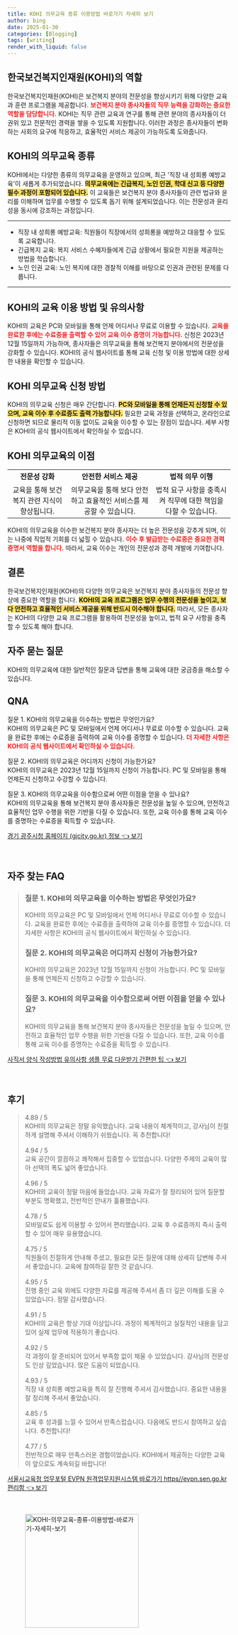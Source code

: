 ```yaml
---
title: KOHI 의무교육 종류 이용방법 바로가기 자세히 보기
author: bing
date: 2025-01-30
categories: [Blogging]
tags: [writing]
render_with_liquid: false
---
```



<h2 id='한국보건복지인재원(KOHI)의 역할'>한국보건복지인재원(KOHI)의 역할</h2>

<p>한국보건복지인재원(KOHI)은 보건복지 분야의 전문성을 향상시키기 위해 다양한 교육과 훈련 프로그램을 제공합니다. <b><span style="color: #ee2323;">보건복지 분야 종사자들의 직무 능력을 강화하는 중요한 역할을 담당합니다.</span></b> KOHI는 직무 관련 교육과 연구를 통해 관련 분야의 종사자들이 더 권위 있고 전문적인 경력을 쌓을 수 있도록 지원합니다. 이러한 과정은 종사자들이 변화하는 사회의 요구에 적응하고, 효율적인 서비스 제공이 가능하도록 도와줍니다.</p>

<h2 id='KOHI의 의무교육 종류'>KOHI의 의무교육 종류</h2>

<p>KOHI에서는 다양한 종류의 의무교육을 운영하고 있으며, 최근 '직장 내 성희롱 예방교육'이 새롭게 추가되었습니다. <b><span style="background-color: #ffe066;">의무교육에는 긴급복지, 노인 인권, 학대 신고 등 다양한 필수 과정이 포함되어 있습니다.</span></b> 이 교육들은 보건복지 분야 종사자들이 관련 법규와 윤리를 이해하며 업무를 수행할 수 있도록 돕기 위해 설계되었습니다. 이는 전문성과 윤리성을 동시에 강조하는 과정입니다.</p>

<hr />

<ul>
    <li>직장 내 성희롱 예방교육: 직원들이 직장에서의 성희롱을 예방하고 대응할 수 있도록 교육합니다.</li>
    <li>긴급복지 교육: 복지 서비스 수혜자들에게 긴급 상황에서 필요한 지원을 제공하는 방법을 학습합니다.</li>
    <li>노인 인권 교육: 노인 복지에 대한 경찰적 이해를 바탕으로 인권과 관련된 문제를 다룹니다.</li>
</ul>

<hr />

<h2 id='KOHI의 교육 이용 방법 및 유의사항'>KOHI의 교육 이용 방법 및 유의사항</h2>

<p>KOHI의 교육은 PC와 모바일을 통해 언제 어디서나 무료로 이용할 수 있습니다. <b><span style="color: #ee2323;">교육을 완료한 후에는 수료증을 출력할 수 있어 교육 이수 증명이 가능합니다.</span></b> 신청은 2023년 12월 15일까지 가능하며, 종사자들은 의무교육을 통해 보건복지 분야에서의 전문성을 강화할 수 있습니다. KOHI의 공식 웹사이트를 통해 교육 신청 및 이용 방법에 대한 상세한 내용을 확인할 수 있습니다.</p>

<h2 id='KOHI 의무교육 신청 방법'>KOHI 의무교육 신청 방법</h2>

<p>KOHI의 의무교육 신청은 매우 간단합니다. <b><span style="background-color: #ffe066;">PC와 모바일을 통해 언제든지 신청할 수 있으며, 교육 이수 후 수료증도 출력 가능합니다.</span></b> 필요한 교육 과정을 선택하고, 온라인으로 신청하면 되므로 물리적 이동 없이도 교육을 이수할 수 있는 장점이 있습니다. 세부 사항은 KOHI의 공식 웹사이트에서 확인하실 수 있습니다.</p>

<h2 id='KOHI 의무교육의 이점'>KOHI 의무교육의 이점</h2>

<table>
    <tr>
        <td style="text-align: center; height: 17px;"><b>전문성 강화</b></td>
        <td style="text-align: center; height: 17px;"><b>안전한 서비스 제공</b></td>
        <td style="text-align: center; height: 17px;"><b>법적 의무 이행</b></td>
    </tr>
    <tr>
        <td style="text-align: center; height: 17px;">교육을 통해 보건복지 관련 지식이 향상됩니다.</td>
        <td style="text-align: center; height: 17px;">의무교육을 통해 보다 안전하고 효율적인 서비스를 제공할 수 있습니다.</td>
        <td style="text-align: center; height: 17px;">법적 요구 사항을 충족시켜 직무에 대한 책임을 다할 수 있습니다.</td>
    </tr>
</table>

<p>KOHI의 의무교육을 이수한 보건복지 분야 종사자는 더 높은 전문성을 갖추게 되며, 이는 나중에 직업적 기회를 더 넓힐 수 있습니다. <b><span style="color: #ee2323;">이수 후 발급받는 수료증은 중요한 경력 증명서 역할을 합니다.</span></b> 따라서, 교육 이수는 개인의 전문성과 경력 개발에 기여합니다.</p>

<h2 id='결론'>결론</h2>

<p>한국보건복지인재원(KOHI)의 다양한 의무교육은 보건복지 분야 종사자들의 전문성 향상에 중요한 역할을 합니다. <b><span style="background-color: #ffe066;">KOHI의 교육 프로그램은 업무 수행의 전문성을 높이고, 보다 안전하고 효율적인 서비스 제공을 위해 반드시 이수해야 합니다.</span></b> 따라서, 모든 종사자는 KOHI의 다양한 교육 프로그램을 활용하여 전문성을 높이고, 법적 요구 사항을 충족할 수 있도록 해야 합니다.</p>

<h2 id='자주 묻는 질문'>자주 묻는 질문</h2>

<p>KOHI의 의무교육에 대한 일반적인 질문과 답변을 통해 교육에 대한 궁금증을 해소할 수 있습니다.</p>

<h2 id='QNA'>QNA</h2>

<p>질문 1. KOHI의 의무교육을 이수하는 방법은 무엇인가요?<br>
KOHI의 의무교육은 PC 및 모바일에서 언제 어디서나 무료로 이수할 수 있습니다. 교육을 완료한 후에는 수료증을 출력하여 교육 이수를 증명할 수 있습니다. <b><span style="color: #ee2323;">더 자세한 사항은 KOHI의 공식 웹사이트에서 확인하실 수 있습니다.</span></b></p>

<p>질문 2. KOHI의 의무교육은 어디까지 신청이 가능한가요?<br>
KOHI의 의무교육은 2023년 12월 15일까지 신청이 가능합니다. PC 및 모바일을 통해 언제든지 신청하고 수강할 수 있습니다.</p>

<p>질문 3. KOHI의 의무교육을 이수함으로써 어떤 이점을 얻을 수 있나요?<br>
KOHI의 의무교육을 통해 보건복지 분야 종사자들은 전문성을 높일 수 있으며, 안전하고 효율적인 업무 수행을 위한 기반을 다질 수 있습니다. 또한, 교육 이수를 통해 교육 이수를 증명하는 수료증을 획득할 수 있습니다.</p>


<p><a class="click-button" title="경기 광주시청 홈페이지 (gjcity.go.kr) 정보" href="https://aptwhite.github.io/posts/%EA%B2%BD%EA%B8%B0-%EA%B4%91%EC%A3%BC%EC%8B%9C%EC%B2%AD-%ED%99%88%ED%8E%98%EC%9D%B4%EC%A7%80-(gjcity.go.kr)-%EC%A0%95%EB%B3%B4/" rel="dofollow">경기 광주시청 홈페이지 (gjcity.go.kr) 정보 👈 보기</a></p><br>
<h2 id='자주_찾는_FAQ'>자주 찾는 FAQ</h2>
<div itemscope="" itemtype="https://schema.org/FAQPage"> 
<blockquote> 
<div itemscope="" itemprop="mainEntity" itemtype="https://schema.org/Question"> 
<h3 itemprop="name">질문 1. KOHI의 의무교육을 이수하는 방법은 무엇인가요?</h3> 
<div itemscope="" itemprop="acceptedAnswer" itemtype="https://schema.org/Answer"> 
<span itemprop="text"> 
<p>KOHI의 의무교육은 PC 및 모바일에서 언제 어디서나 무료로 이수할 수 있습니다. 교육을 완료한 후에는 수료증을 출력하여 교육 이수를 증명할 수 있습니다. 더 자세한 사항은 KOHI의 공식 웹사이트에서 확인하실 수 있습니다.</p> 
</span> 
</div> 
</div> 

<div itemscope="" itemprop="mainEntity" itemtype="https://schema.org/Question"> 
<h3 itemprop="name">질문 2. KOHI의 의무교육은 어디까지 신청이 가능한가요?</h3> 
<div itemscope="" itemprop="acceptedAnswer" itemtype="https://schema.org/Answer"> 
<span itemprop="text"> 
<p>KOHI의 의무교육은 2023년 12월 15일까지 신청이 가능합니다. PC 및 모바일을 통해 언제든지 신청하고 수강할 수 있습니다.</p> 
</span> 
</div> 
</div> 

<div itemscope="" itemprop="mainEntity" itemtype="https://schema.org/Question"> 
<h3 itemprop="name">질문 3. KOHI의 의무교육을 이수함으로써 어떤 이점을 얻을 수 있나요?</h3> 
<div itemscope="" itemprop="acceptedAnswer" itemtype="https://schema.org/Answer"> 
<span itemprop="text"> 
<p>KOHI의 의무교육을 통해 보건복지 분야 종사자들은 전문성을 높일 수 있으며, 안전하고 효율적인 업무 수행을 위한 기반을 다질 수 있습니다. 또한, 교육 이수를 통해 교육 이수를 증명하는 수료증을 획득할 수 있습니다.</p> 
</span> 
</div> 
</div> 

</blockquote> 
</div>
<p><a class="click-button" title="사직서 양식 작성방법 유의사항 샘플 무료 다운받기 간편한 팁" href="https://aptwhite.github.io/posts/%EC%82%AC%EC%A7%81%EC%84%9C-%EC%96%91%EC%8B%9D-%EC%9E%91%EC%84%B1%EB%B0%A9%EB%B2%95-%EC%9C%A0%EC%9D%98%EC%82%AC%ED%95%AD-%EC%83%98%ED%94%8C-%EB%AC%B4%EB%A3%8C-%EB%8B%A4%EC%9A%B4%EB%B0%9B%EA%B8%B0-%EA%B0%84%ED%8E%B8%ED%95%9C-%ED%8C%81/" rel="dofollow">사직서 양식 작성방법 유의사항 샘플 무료 다운받기 간편한 팁 👈 보기</a></p><br>
<h2 id='후기'>후기</h2>
<div itemscope itemtype="https://schema.org/Product">
  <blockquote>
  <div itemprop="review" itemscope itemtype="https://schema.org/Review">
      <div itemprop="reviewRating" itemscope itemtype="https://schema.org/Rating"> <span itemprop="ratingValue">4.89</span> / <span itemprop="bestRating">5</span> </div>
      <span itemprop="reviewBody">KOHI의 의무교육은 정말 유익했습니다. 교육 내용이 체계적이고, 강사님이 친절하게 설명해 주셔서 이해하기 쉬웠습니다. 꼭 추천합니다!</span>
  </div>
  <br>
  <div itemprop="review" itemscope itemtype="https://schema.org/Review">
      <div itemprop="reviewRating" itemscope itemtype="https://schema.org/Rating"> <span itemprop="ratingValue">4.94</span> / <span itemprop="bestRating">5</span> </div>
      <span itemprop="reviewBody">교육 공간이 깔끔하고 쾌적해서 집중할 수 있었습니다. 다양한 주제의 교육이 많아 선택의 폭도 넓어 좋았습니다.</span>
  </div>
  <br>
  <div itemprop="review" itemscope itemtype="https://schema.org/Review">
      <div itemprop="reviewRating" itemscope itemtype="https://schema.org/Rating"> <span itemprop="ratingValue">4.96</span> / <span itemprop="bestRating">5</span> </div>
      <span itemprop="reviewBody">KOHI의 교육이 정말 마음에 들었습니다. 교육 자료가 잘 정리되어 있어 질문할 부분도 명확했고, 전반적인 안내가 훌륭했습니다.</span>
  </div>
  <br>
  <div itemprop="review" itemscope itemtype="https://schema.org/Review">
      <div itemprop="reviewRating" itemscope itemtype="https://schema.org/Rating"> <span itemprop="ratingValue">4.78</span> / <span itemprop="bestRating">5</span> </div>
      <span itemprop="reviewBody">모바일로도 쉽게 이용할 수 있어서 편리했습니다. 교육 후 수료증까지 즉시 출력할 수 있어 매우 유용했습니다.</span>
  </div>
  <br>
  <div itemprop="review" itemscope itemtype="https://schema.org/Review">
      <div itemprop="reviewRating" itemscope itemtype="https://schema.org/Rating"> <span itemprop="ratingValue">4.75</span> / <span itemprop="bestRating">5</span> </div>
      <span itemprop="reviewBody">직원들이 친절하게 안내해 주셨고, 필요한 모든 질문에 대해 상세히 답변해 주셔서 좋았습니다. 교육에 참여하길 잘한 것 같습니다.</span>
  </div>
  <br>
  <div itemprop="review" itemscope itemtype="https://schema.org/Review">
      <div itemprop="reviewRating" itemscope itemtype="https://schema.org/Rating"> <span itemprop="ratingValue">4.95</span> / <span itemprop="bestRating">5</span> </div>
      <span itemprop="reviewBody">진행 중인 교육 외에도 다양한 자료를 제공해 주셔서 좀 더 깊은 이해를 도울 수 있었습니다. 정말 감사했습니다.</span>
  </div>
  <br>
  <div itemprop="review" itemscope itemtype="https://schema.org/Review">
      <div itemprop="reviewRating" itemscope itemtype="https://schema.org/Rating"> <span itemprop="ratingValue">4.91</span> / <span itemprop="bestRating">5</span> </div>
      <span itemprop="reviewBody">KOHI의 교육은 항상 기대 이상입니다. 과정이 체계적이고 실질적인 내용을 담고 있어 실제 업무에 적용하기 좋습니다.</span>
  </div>
  <br>
  <div itemprop="review" itemscope itemtype="https://schema.org/Review">
      <div itemprop="reviewRating" itemscope itemtype="https://schema.org/Rating"> <span itemprop="ratingValue">4.92</span> / <span itemprop="bestRating">5</span> </div>
      <span itemprop="reviewBody">각 과정이 잘 준비되어 있어서 부족함 없이 채울 수 있었습니다. 강사님의 전문성도 인상 깊었습니다. 많은 도움이 되었습니다.</span>
  </div>
  <br>
  <div itemprop="review" itemscope itemtype="https://schema.org/Review">
      <div itemprop="reviewRating" itemscope itemtype="https://schema.org/Rating"> <span itemprop="ratingValue">4.93</span> / <span itemprop="bestRating">5</span> </div>
      <span itemprop="reviewBody">직장 내 성희롱 예방교육을 특히 잘 진행해 주셔서 감사했습니다. 중요한 내용을 잘 정리해 주셔서 좋았습니다.</span>
  </div>
  <br>
  <div itemprop="review" itemscope itemtype="https://schema.org/Review">
      <div itemprop="reviewRating" itemscope itemtype="https://schema.org/Rating"> <span itemprop="ratingValue">4.85</span> / <span itemprop="bestRating">5</span> </div>
      <span itemprop="reviewBody">교육 후 성과를 느낄 수 있어서 만족스럽습니다. 다음에도 반드시 참여하고 싶습니다. 추천합니다!</span>
  </div>
  <br>
  <div itemprop="review" itemscope itemtype="https://schema.org/Review">
      <div itemprop="reviewRating" itemscope itemtype="https://schema.org/Rating"> <span itemprop="ratingValue">4.77</span> / <span itemprop="bestRating">5</span> </div>
      <span itemprop="reviewBody">전반적으로 매우 만족스러운 경험이었습니다. KOHI에서 제공하는 다양한 교육이 앞으로도 계속되길 바랍니다!</span>
  </div>
  </blockquote>
</div>
<p><a class="click-button" title="서울시교육청 업무포털 EVPN 원격업무지원시스템 바로가기 https//evpn.sen.go.kr 편리함" href="https://aptwhite.github.io/posts/%EC%84%9C%EC%9A%B8%EC%8B%9C%EA%B5%90%EC%9C%A1%EC%B2%AD-%EC%97%85%EB%AC%B4%ED%8F%AC%ED%84%B8-EVPN-%EC%9B%90%EA%B2%A9%EC%97%85%EB%AC%B4%EC%A7%80%EC%9B%90%EC%8B%9C%EC%8A%A4%ED%85%9C-%EB%B0%94%EB%A1%9C%EA%B0%80%EA%B8%B0-httpsevpn.sen.go.kr-%ED%8E%B8%EB%A6%AC%ED%95%A8/" rel="dofollow">서울시교육청 업무포털 EVPN 원격업무지원시스템 바로가기 https//evpn.sen.go.kr 편리함 👈 보기</a></p><br>
<figure class="image"><img src="https://aptwhite.github.io/assets/img/thumbnail/KOHI-의무교육-종류-이용방법-바로가기-자세히-보기.webp" alt="KOHI-의무교육-종류-이용방법-바로가기-자세히-보기" width="256" height="256"></figure>
